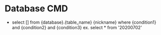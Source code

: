 
# Database CMD
  - select [] from {database}.{table_name} {nickname} where {condition1} and {condition2} and {condition3}
   ex. select * from '20200702'

